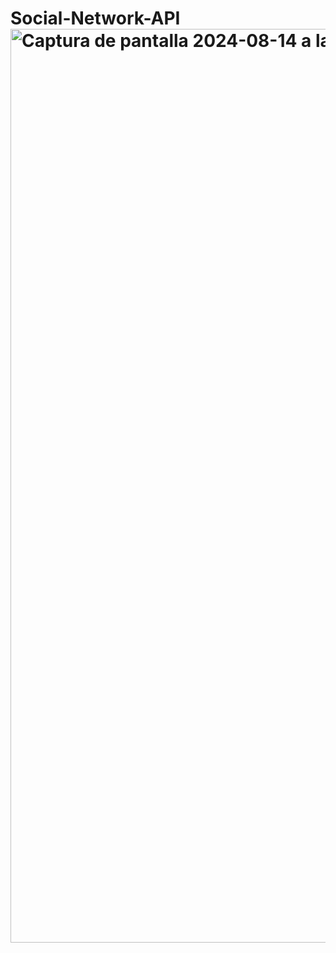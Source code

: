 # Social-Network-API<img width="1462" alt="Captura de pantalla 2024-08-14 a la(s) 12 24 35 p m" src="https://github.com/user-attachments/assets/77509ff5-a6f1-4fae-89f1-7e53d55dac5a">

